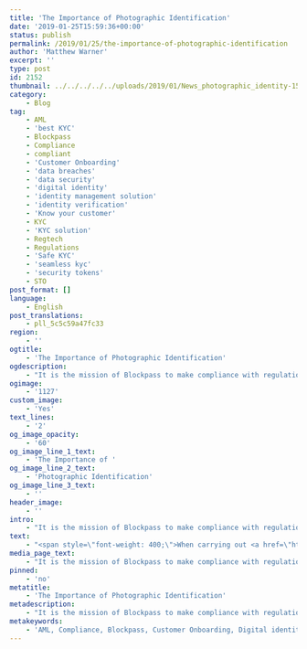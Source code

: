 ```yaml
---
title: 'The Importance of Photographic Identification'
date: '2019-01-25T15:59:36+00:00'
status: publish
permalink: /2019/01/25/the-importance-of-photographic-identification
author: 'Matthew Warner'
excerpt: ''
type: post
id: 2152
thumbnail: ../../../../../uploads/2019/01/News_photographic_identity-150x150.jpg
category:
    - Blog
tag:
    - AML
    - 'best KYC'
    - Blockpass
    - Compliance
    - compliant
    - 'Customer Onboarding'
    - 'data breaches'
    - 'data security'
    - 'digital identity'
    - 'identity management solution'
    - 'identity verification'
    - 'Know your customer'
    - KYC
    - 'KYC solution'
    - Regtech
    - Regulations
    - 'Safe KYC'
    - 'seamless kyc'
    - 'security tokens'
    - STO
post_format: []
language:
    - English
post_translations:
    - pll_5c5c59a47fc33
region:
    - ''
ogtitle:
    - 'The Importance of Photographic Identification'
ogdescription:
    - "It is the mission of Blockpass to make compliance with regulations as easy, efficient and stress-free as possible. When we released the first version of the Blockpass Mobile App we achieved a huge milestone towards this goal; however, since then we have continued to improve and refine the app with newer versions. Recently, version 2.1 of the Blockpass Mobile App was released which introduced a key new feature that will improve the functionality of the app for users and merchants alike: Face Match certification. \_"
ogimage:
    - '1127'
custom_image:
    - 'Yes'
text_lines:
    - '2'
og_image_opacity:
    - '60'
og_image_line_1_text:
    - 'The Importance of '
og_image_line_2_text:
    - 'Photographic Identification'
og_image_line_3_text:
    - ''
header_image:
    - ''
intro:
    - "It is the mission of Blockpass to make compliance with regulations as easy, efficient and stress-free as possible. When we released the first version of the Blockpass Mobile App we achieved a huge milestone towards this goal; however, since then we have continued to improve and refine the app with newer versions. Recently, version 2.1 of the Blockpass Mobile App was released which introduced a key new feature that will improve the functionality of the app for users and merchants alike: Face Match certification. \_"
text:
    - "<span style=\"font-weight: 400;\">When carrying out <a href=\"http://www.blockpass.org/kyc\">KYC</a> checks, being able to use a photograph to verify a person’s identity is essential for regulations as it adds another layer to the confidence and security in the check. Without having the person’s picture included in the identity, anyone could obtain someone else’s personal data and pretend to be that person. By requiring the photo ID-selfie combination, that issue is tackled, if not eliminated entirely. </span>\r\n\r\n&nbsp;\r\n\r\n<span style=\"font-weight: 400;\">In previous versions of the Blockpass Mobile App, when a user signed up to a service, the merchant had to check their profile to ensure that their selfie picture matched that of their passport or ID document. It was an improvement on existing options for KYC such as companies having to process applications themselves or outsourcing it at great expense although it still required some human judgement and interaction and was a target for Blockpass to improve. </span>\r\n\r\n&nbsp;\r\n\r\n<span style=\"font-weight: 400;\">Now, with Face Match certification, a user can use the app to generate a certificate to say that confirms their selfie and ID document \_images match. This is a one-time free check which will not only will this remove the need for a merchant to manually evaluate if a user’s pictures match (as the certificate confirms they do indeed match), but will also ensure that the user can be on-boarded as quickly and painlessly as possible. In automating another aspect of the KYC process and securing it through blockchain technology and the Blockpass Mobile App, both customer and merchant will enjoy greater efficiency and ease of use. </span>\r\n\r\n&nbsp;\r\n\r\n<span style=\"font-weight: 400;\">Just as with this development, we will always be seeking to improve the usability and functionality of our products to best suit all parties involved. If there is a feature, ability or service that you would like to see included, please reach out to us through social media or <a href=\"mailto:team@blockpass.org\" target=\"_blank\" rel=\"noopener\">send an email</a> to our team. </span>"
media_page_text:
    - "It is the mission of Blockpass to make compliance with regulations as easy, efficient and stress-free as possible. When we released the first version of the Blockpass Mobile App we achieved a huge milestone towards this goal; however, since then we have continued to improve and refine the app with newer versions. Recently, version 2.1 of the Blockpass Mobile App was released which introduced a key new feature that will improve the functionality of the app for users and merchants alike: Face Match certification. \_"
pinned:
    - 'no'
metatitle:
    - 'The Importance of Photographic Identification'
metadescription:
    - "It is the mission of Blockpass to make compliance with regulations as easy, efficient and stress-free as possible. When we released the first version of the Blockpass Mobile App we achieved a huge milestone towards this goal; however, since then we have continued to improve and refine the app with newer versions. Recently, version 2.1 of the Blockpass Mobile App was released which introduced a key new feature that will improve the functionality of the app for users and merchants alike: Face Match certification. \_"
metakeywords:
    - 'AML, Compliance, Blockpass, Customer Onboarding, Digital identity, identity management solution, Identity Verification, Know your customer, KYC, regtech, security tokens, sto, data breaches, data security, safe KYC, seamless KYC, best KYC, KYC solution, compliant, regulations '
---
```

<!DOCTYPE html PUBLIC "-//W3C//DTD HTML 4.0 Transitional//EN" "http://www.w3.org/TR/REC-html40/loose.dtd">
<?xml encoding="UTF-8">
